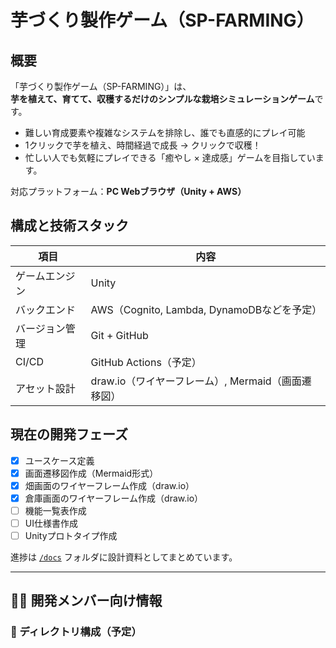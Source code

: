 # 芋づくり製作ゲーム（SP-FARMING）

## 概要

「芋づくり製作ゲーム（SP-FARMING）」は、  
**芋を植えて、育てて、収穫するだけのシンプルな栽培シミュレーションゲーム**です。

- 難しい育成要素や複雑なシステムを排除し、誰でも直感的にプレイ可能
- 1クリックで芋を植え、時間経過で成長 → クリックで収穫！
- 忙しい人でも気軽にプレイできる「癒やし × 達成感」ゲームを目指しています。

対応プラットフォーム：**PC Webブラウザ（Unity + AWS）**


## 構成と技術スタック

| 項目 | 内容 |
|------|------|
| ゲームエンジン | Unity |
| バックエンド | AWS（Cognito, Lambda, DynamoDBなどを予定） |
| バージョン管理 | Git + GitHub |
| CI/CD | GitHub Actions（予定） |
| アセット設計 | draw.io（ワイヤーフレーム）, Mermaid（画面遷移図） |


## 現在の開発フェーズ

- [x] ユースケース定義
- [x] 画面遷移図作成（Mermaid形式）
- [x] 畑画面のワイヤーフレーム作成（draw.io）
- [x] 倉庫画面のワイヤーフレーム作成（draw.io）
- [ ] 機能一覧表作成
- [ ] UI仕様書作成
- [ ] Unityプロトタイプ作成

進捗は [`/docs`](./docs) フォルダに設計資料としてまとめています。

---

## 🧑‍💻 開発メンバー向け情報

### 📂 ディレクトリ構成（予定）

